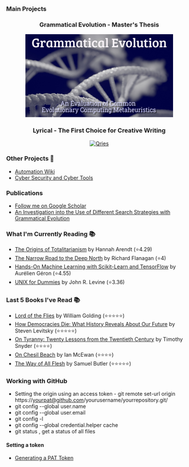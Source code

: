 ### Main Projects ###
<div align="center">
    <h3>Grammatical Evolution - Master's Thesis</h3>
     <a href="https://github.com/johnosbb/Grammatical-Evolution">
         <img alt="Qries" src="https://github.com/johnosbb/Grammatical-Evolution/blob/main/ga.png"
         width=400">
      </a>
  
</div>

<div align="center">
     <h3>Lyrical - The First Choice for Creative Writing</h3>
     <a href="https://github.com/johnosbb/Lyrical">
         <img alt="Qries" src="https://github.com/johnosbb/Lyrical/blob/main/Lyrical.png"
         width=400">
      </a>
   
</div>


### Other Projects 🔭
 - [Automation Wiki](https://github.com/johnosbb/Automation)
 - [Cyber Security and Cyber Tools](https://github.com/johnosbb/CyberTools)

### Publications
- [Follow me on Google Scholar](https://scholar.google.com/citations?user=JLblTiIAAAAJ&hl=en&oi=sra)
- [An Investigation into the Use of Different Search Strategies with Grammatical Evolution](https://link.springer.com/chapter/10.1007/3-540-45984-7_26)

### What I'm Currently Reading 📚
<!-- GOODREADS-LIST:START -->
- [The Origins of Totalitarianism](https://www.goodreads.com/review/show/4618985717?utm_medium=api&utm_source=rss) by Hannah Arendt (⭐️4.29)
- [The Narrow Road to the Deep North](https://www.goodreads.com/review/show/4671277217?utm_medium=api&utm_source=rss) by Richard Flanagan (⭐️4)
- [Hands-On Machine Learning with Scikit-Learn and TensorFlow](https://www.goodreads.com/review/show/4617796276?utm_medium=api&utm_source=rss) by Aurélien Géron (⭐️4.55)
- [UNIX for Dummies](https://www.goodreads.com/review/show/4709140028?utm_medium=api&utm_source=rss) by John R. Levine (⭐️3.36)
<!-- GOODREADS-LIST:END -->

### Last 5 Books I've Read 📚
<!-- GOODREADS-READ-LIST:START -->
- [Lord of the Flies](https://www.goodreads.com/review/show/4403154126?utm_medium=api&utm_source=rss) by William Golding (⭐⭐⭐⭐⭐)
- [How Democracies Die: What History Reveals About Our Future](https://www.goodreads.com/review/show/4403139981?utm_medium=api&utm_source=rss) by Steven Levitsky (⭐⭐⭐⭐⭐)
- [On Tyranny: Twenty Lessons from the Twentieth Century](https://www.goodreads.com/review/show/4362375653?utm_medium=api&utm_source=rss) by Timothy Snyder (⭐⭐⭐⭐)
- [On Chesil Beach](https://www.goodreads.com/review/show/4366047286?utm_medium=api&utm_source=rss) by Ian McEwan (⭐⭐⭐⭐)
- [The Way of All Flesh](https://www.goodreads.com/review/show/4364398127?utm_medium=api&utm_source=rss) by Samuel Butler (⭐⭐⭐⭐⭐)
<!-- GOODREADS-READ-LIST:END -->

<!--
**johnosbb/johnosbb** is a ✨ _special_ ✨ repository because its `README.md` (this file) appears on your GitHub profile.

Here are some ideas to get you started:

- 🔭 I’m currently working on ...
- 🌱 I’m currently learning ...
- 👯 I’m looking to collaborate on ...
- 🤔 I’m looking for help with ...
- 💬 Ask me about ...
- 📫 How to reach me: ...
- 😄 Pronouns: ...
- ⚡ Fun fact: ...
-->


### Working with GitHub
* Setting the origin using an access token - git remote set-url origin https://yourpat@github.com/yourusername/yourrepository.git/
* git config --global user.name <yourname>
* git config --global user.email <your email>
* git config -l
* git config --global credential.helper cache
* git status , get a status of all files
    
#### Setting a token
- [Generating a PAT Token](https://github.com/settings/tokens/)
    
    
